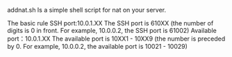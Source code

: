 addnat.sh Is a simple shell script for nat on your server.

The basic rule
SSH port:10.0.1.XX The SSH port is 610XX (the number of digits is 0 in front. For example, 10.0.0.2, the SSH port is 61002)
Available port：10.0.1.XX The available port is 10XX1 - 10XX9 (the number is preceded by 0. For example, 10.0.0.2, the available port is 10021 - 10029)
